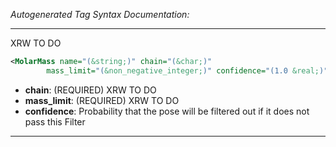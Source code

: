 <!-- THIS IS AN AUTOGENERATED FILE: Don't edit it directly, instead change the schema definition in the code itself. -->

_Autogenerated Tag Syntax Documentation:_

---
XRW TO DO

```xml
<MolarMass name="(&string;)" chain="(&char;)"
        mass_limit="(&non_negative_integer;)" confidence="(1.0 &real;)" />
```

-   **chain**: (REQUIRED) XRW TO DO
-   **mass_limit**: (REQUIRED) XRW TO DO
-   **confidence**: Probability that the pose will be filtered out if it does not pass this Filter

---
